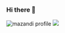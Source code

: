 ### Hi there 👋

![mazandi profile](http://mazandi.herokuapp.com/api?handle={https://solved.ac/profile/sngmng}&theme=warm)
<img src="http://mazandi.herokuapp.com/api?handle={handle}&theme=dark"/>
<!--
**sngmng6506/sngmng6506** is a ✨ _special_ ✨ repository because its `README.md` (this file) appears on your GitHub profile.

Here are some ideas to get you started:

